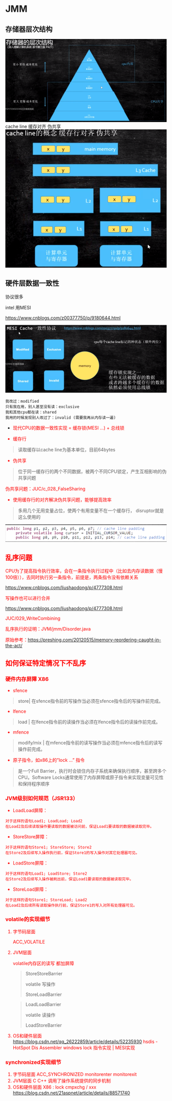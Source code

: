 # JMM

## 存储器层次结构


![](../../images/存储器层次结构.png)
cache line 缓存对齐 伪共享
![](../../images/缓存对齐.png)

## 硬件层数据一致性

协议很多

intel 用MESI

https://www.cnblogs.com/z00377750/p/9180644.html

![](../../images/MESI.png)
```
我改过：modified
只有我在用，别人甚至没有读：exclusive
我和其他cpu都在读：shared
我用的时候发现别人改过了：invalid (需要我再从内存读一遍)
```

* <font color=red>现代CPU的数据一致性实现 = 缓存锁(MESI ...) + 总线锁<font>

* 缓存行

>读取缓存以cache line为基本单位，目前64bytes

* 伪共享

> 位于同一缓存行的两个不同数据，被两个不同CPU锁定，产生互相影响的伪共享问题

伪共享问题：JUC/c_028_FalseSharing

* 使用缓存行的对齐解决伪共享问题，能够提高效率

> 多用几个无用变量占位，使两个有用变量不在一个缓存行， disruptor就是这么使用的

![](../../images/disruptor-cache-line-padding.png)

## 乱序问题

CPU为了提高指令执行效率，会在一条指令执行过程中（比如去内存读数据（慢100倍）），去同时执行另一条指令，前提是，两条指令没有依赖关系

https://www.cnblogs.com/liushaodong/p/4777308.html

写操作也可以进行合并

https://www.cnblogs.com/liushaodong/p/4777308.html

JUC/029_WriteCombining

乱序执行的证明：JVM/jmm/Disorder.java

原始参考：https://preshing.com/20120515/memory-reordering-caught-in-the-act/

## 如何保证特定情况下不乱序

### 硬件内存屏障 X86

*  sfence

> store| 在sfence指令前的写操作当必须在sfence指令后的写操作前完成。

* lfence

> load | 在lfence指令前的读操作当必须在lfence指令后的读操作前完成。

* mfence

> modify/mix | 在mfence指令前的读写操作当必须在mfence指令后的读写操作前完成。


* 原子指令，如x86上的”lock …” 指令

> 是一个Full Barrier，执行时会锁住内存子系统来确保执行顺序，甚至跨多个CPU。Software Locks通常使用了内存屏障或原子指令来实现变量可见性和保持程序顺序

### JVM级别如何规范（JSR133）

*  LoadLoad屏障：

```
对于这样的语句Load1; LoadLoad; Load2
在Load2及后续读取操作要读取的数据被访问前，保证Load1要读取的数据被读取完毕。
```

* StoreStore屏障：

```
对于这样的语句Store1; StoreStore; Store2
在Store2及后续写入操作执行前，保证Store1的写入操作对其它处理器可见。
```

* LoadStore屏障：

```
对于这样的语句Load1; LoadStore; Store2
在Store2及后续写入操作被刷出前，保证Load1要读取的数据被读取完毕。
```

* StoreLoad屏障：

```
对于这样的语句Store1; StoreLoad; Load2
在Load2及后续所有读取操作执行前，保证Store1的写入对所有处理器可见。
```

### volatile的实现细节

1. 字节码层面

   ACC_VOLATILE

2. JVM层面

   volatile内存区的读写 都加屏障

   > StoreStoreBarrier
   >
   > volatile 写操作
   >
   > StoreLoadBarrier

   > LoadLoadBarrier
   >
   > volatile 读操作
   >
   > LoadStoreBarrier

3. OS和硬件层面
   https://blog.csdn.net/qq_26222859/article/details/52235930
   hsdis - HotSpot Dis Assembler
   windows lock 指令实现 | MESI实现

### synchronized实现细节

1. 字节码层面
   ACC_SYNCHRONIZED
   monitorenter monitorexit
2. JVM层面
   C C++ 调用了操作系统提供的同步机制
3. OS和硬件层面
   X86 : lock cmpxchg / xxx
   [https](https://blog.csdn.net/21aspnet/article/details/88571740)[://blog.csdn.net/21aspnet/article/details/](https://blog.csdn.net/21aspnet/article/details/88571740)[88571740](https://blog.csdn.net/21aspnet/article/details/88571740)

